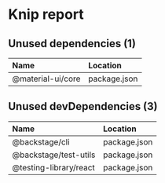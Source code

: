 # Knip report

## Unused dependencies (1)

| Name              | Location     |
|:------------------|:-------------|
| @material-ui/core | package.json |

## Unused devDependencies (3)

| Name                   | Location     |
|:-----------------------|:-------------|
| @backstage/cli         | package.json |
| @backstage/test-utils  | package.json |
| @testing-library/react | package.json |

